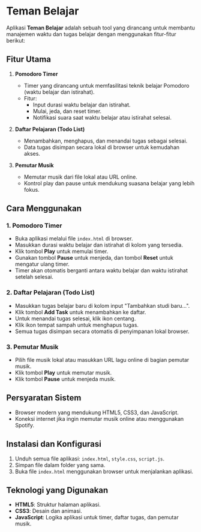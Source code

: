 # Teman Belajar

Aplikasi **Teman Belajar** adalah sebuah tool yang dirancang untuk membantu manajemen waktu dan tugas belajar dengan menggunakan fitur-fitur berikut:

## Fitur Utama

1. **Pomodoro Timer**
   - Timer yang dirancang untuk memfasilitasi teknik belajar Pomodoro (waktu belajar dan istirahat).
   - Fitur:
     - Input durasi waktu belajar dan istirahat.
     - Mulai, jeda, dan reset timer.
     - Notifikasi suara saat waktu belajar atau istirahat selesai.

2. **Daftar Pelajaran (Todo List)**
   - Menambahkan, menghapus, dan menandai tugas sebagai selesai.
   - Data tugas disimpan secara lokal di browser untuk kemudahan akses.

3. **Pemutar Musik**
   - Memutar musik dari file lokal atau URL online.
   - Kontrol play dan pause untuk mendukung suasana belajar yang lebih fokus.

## Cara Menggunakan

### 1. Pomodoro Timer
   - Buka aplikasi melalui file `index.html` di browser.
   - Masukkan durasi waktu belajar dan istirahat di kolom yang tersedia.
   - Klik tombol **Play** untuk memulai timer.
   - Gunakan tombol **Pause** untuk menjeda, dan tombol **Reset** untuk mengatur ulang timer.
   - Timer akan otomatis berganti antara waktu belajar dan waktu istirahat setelah selesai.

### 2. Daftar Pelajaran (Todo List)
   - Masukkan tugas belajar baru di kolom input "Tambahkan studi baru...".
   - Klik tombol **Add Task** untuk menambahkan ke daftar.
   - Untuk menandai tugas selesai, klik ikon centang.
   - Klik ikon tempat sampah untuk menghapus tugas.
   - Semua tugas disimpan secara otomatis di penyimpanan lokal browser.

### 3. Pemutar Musik
   - Pilih file musik lokal atau masukkan URL lagu online di bagian pemutar musik.
   - Klik tombol **Play** untuk memutar musik.
   - Klik tombol **Pause** untuk menjeda musik.

## Persyaratan Sistem

- Browser modern yang mendukung HTML5, CSS3, dan JavaScript.
- Koneksi internet jika ingin memutar musik online atau menggunakan Spotify.

## Instalasi dan Konfigurasi

1. Unduh semua file aplikasi: `index.html`, `style.css`, `script.js`.
2. Simpan file dalam folder yang sama.
3. Buka file `index.html` menggunakan browser untuk menjalankan aplikasi.

## Teknologi yang Digunakan

- **HTML5**: Struktur halaman aplikasi.
- **CSS3**: Desain dan animasi.
- **JavaScript**: Logika aplikasi untuk timer, daftar tugas, dan pemutar musik.
